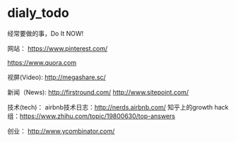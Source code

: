 # dialy_todo
经常要做的事，Do It NOW!

网站：
https://www.pinterest.com/

https://www.quora.com


视屏(Video):
http://megashare.sc/




新闻（News):
http://firstround.com/
http://www.sitepoint.com/

技术(tech)：
airbnb技术日志：http://nerds.airbnb.com/
知乎上的growth hack组：https://www.zhihu.com/topic/19800630/top-answers


创业：
http://www.ycombinator.com/
